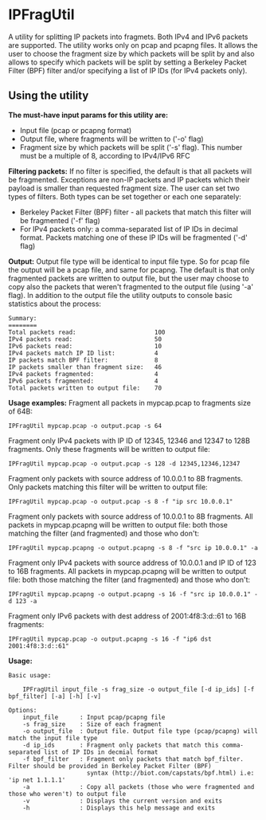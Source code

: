 IPFragUtil
==========

A utility for splitting IP packets into fragmets. Both IPv4 and IPv6 packets are supported. The utility works only on pcap and pcapng files.
It allows the user to choose the fragment size by which packets will be split by
and also allows to specify which packets will be split by setting a Berkeley Packet Filter (BPF) filter and/or specifying a list of IP IDs (for IPv4 packets only).


Using the utility
-----------------
**The must-have input params for this utility are:**
- Input file (pcap or pcapng format)
- Output file, where fragments will be written to ('-o' flag)
- Fragment size by which packets will be split ('-s' flag). This number must be a multiple of 8, according to IPv4/IPv6 RFC

**Filtering packets:**
If no filter is specified, the default is that all packets will be fragmented. Exceptions are non-IP packets and IP packets which their
payload is smaller than requested fragment size.
The user can set two types of filters. Both types can be set together or each one separately:
- Berkeley Packet Filter (BPF) filter - all packets that match this filter will be fragmented ('-f' flag)
- For IPv4 packets only: a comma-separated list of IP IDs in decimal format. Packets matching one of these IP IDs will be fragmented ('-d' flag)

**Output:**
Output file type will be identical to input file type. So for pcap file the output will be a pcap file, and same for pcapng.
The default is that only fragmented packets are written to output file, but the user may choose to copy also the packets
that weren't fragmented to the output file (using '-a' flag).
In addition to the output file the utility outputs to console basic statistics about the process:

	Summary:
	========
	Total packets read:                      100
	IPv4 packets read:                       50
	IPv6 packets read:                       10
	IPv4 packets match IP ID list:           4
	IP packets match BPF filter:             8
	IP packets smaller than fragment size:   46
	IPv4 packets fragmented:                 4
	IPv6 packets fragmented:                 4
	Total packets written to output file:    70

**Usage examples:**
Fragment all packets in mypcap.pcap to fragments size of 64B:

	IPFragUtil mypcap.pcap -o output.pcap -s 64

Fragment only IPv4 packets with IP ID of 12345, 12346 and 12347 to 128B fragments. Only these fragments will be written to output file:

	IPFragUtil mypcap.pcap -o output.pcap -s 128 -d 12345,12346,12347

Fragment only packets with source address of 10.0.0.1 to 8B fragments. Only packets matching this filter will be written to output file:

	IPFragUtil mypcap.pcap -o output.pcap -s 8 -f "ip src 10.0.0.1"

Fragment only packets with source address of 10.0.0.1 to 8B fragments. All packets in mypcap.pcapng will be written to output file: both those
matching the filter (and fragmented) and those who don't:

	IPFragUtil mypcap.pcapng -o output.pcapng -s 8 -f "src ip 10.0.0.1" -a

Fragment only IPv4 packets with source address of 10.0.0.1 and IP ID of 123 to 16B fragments. All packets in mypcap.pcapng will be written to output file: both those
matching the filter (and fragmented) and those who don't:

	IPFragUtil mypcap.pcapng -o output.pcapng -s 16 -f "src ip 10.0.0.1" -d 123 -a

Fragment only IPv6 packets with dest address of 2001:4f8:3:d::61 to 16B fragments:

	IPFragUtil mypcap.pcap -o output.pcapng -s 16 -f "ip6 dst 2001:4f8:3:d::61"


**Usage:**

	Basic usage:

		IPFragUtil input_file -s frag_size -o output_file [-d ip_ids] [-f bpf_filter] [-a] [-h] [-v]

	Options:
		input_file      : Input pcap/pcapng file
		-s frag_size    : Size of each fragment
		-o output_file  : Output file. Output file type (pcap/pcapng) will match the input file type
		-d ip_ids       : Fragment only packets that match this comma-separated list of IP IDs in decmial format
		-f bpf_filter   : Fragment only packets that match bpf_filter. Filter should be provided in Berkeley Packet Filter (BPF)
		                  syntax (http://biot.com/capstats/bpf.html) i.e: 'ip net 1.1.1.1'
		-a              : Copy all packets (those who were fragmented and those who weren't) to output file
		-v              : Displays the current version and exits
		-h              : Displays this help message and exits
